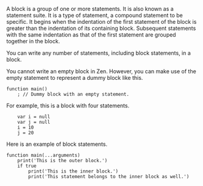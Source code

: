 A block is a group of one or more statements. It is also known as a statement suite.
It is a type of statement, a compound statement to be specific. It begins when
the indentation of the first statement of the block is greater than the indentation
of its containing block. Subsequent statements with the same indentation as that
of the first statement are grouped together in the block.

You can write any number of statements, including block statements, in a block.

You cannot write an empty block in Zen. However, you can make use of the empty
statement to represent a dummy block like this.
```
function main()
    ; // Dummy block with an empty statement.
```

For example, this is a block with four statements.
```
    var i = null
    var j = null
    i = 10
    j = 20
```

Here is an example of block statements.

```
function main(...arguments)
    print('This is the outer block.')
    if true
        print('This is the inner block.')
        print('This statement belongs to the inner block as well.')
```